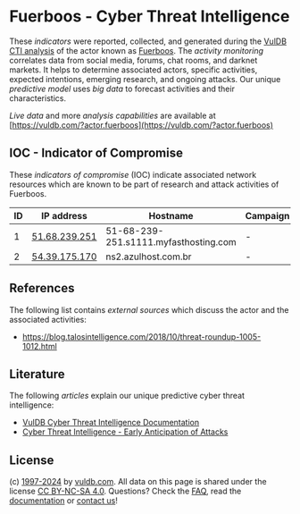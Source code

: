 # Fuerboos - Cyber Threat Intelligence

These _indicators_ were reported, collected, and generated during the [VulDB CTI analysis](https://vuldb.com/?kb.cti) of the actor known as [Fuerboos](https://vuldb.com/?actor.fuerboos). The _activity monitoring_ correlates data from social media, forums, chat rooms, and darknet markets. It helps to determine associated actors, specific activities, expected intentions, emerging research, and ongoing attacks. Our unique _predictive model_ uses _big data_ to forecast activities and their characteristics.

_Live data_ and more _analysis capabilities_ are available at [https://vuldb.com/?actor.fuerboos](https://vuldb.com/?actor.fuerboos)

## IOC - Indicator of Compromise

These _indicators of compromise_ (IOC) indicate associated network resources which are known to be part of research and attack activities of Fuerboos.

ID | IP address | Hostname | Campaign | Confidence
-- | ---------- | -------- | -------- | ----------
1 | [51.68.239.251](https://vuldb.com/?ip.51.68.239.251) | 51-68-239-251.s1111.myfasthosting.com | - | High
2 | [54.39.175.170](https://vuldb.com/?ip.54.39.175.170) | ns2.azulhost.com.br | - | High

## References

The following list contains _external sources_ which discuss the actor and the associated activities:

* https://blog.talosintelligence.com/2018/10/threat-roundup-1005-1012.html

## Literature

The following _articles_ explain our unique predictive cyber threat intelligence:

* [VulDB Cyber Threat Intelligence Documentation](https://vuldb.com/?kb.cti)
* [Cyber Threat Intelligence - Early Anticipation of Attacks](https://www.scip.ch/en/?labs.20201022)

## License

(c) [1997-2024](https://vuldb.com/?kb.changelog) by [vuldb.com](https://vuldb.com/?kb.about). All data on this page is shared under the license [CC BY-NC-SA 4.0](https://creativecommons.org/licenses/by-nc-sa/4.0/). Questions? Check the [FAQ](https://vuldb.com/?kb.faq), read the [documentation](https://vuldb.com/?kb) or [contact us](https://vuldb.com/?contact)!
